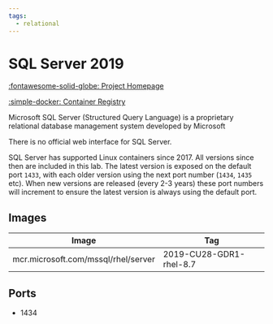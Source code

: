 ```yaml
---
tags:
  - relational
---
```

# SQL Server 2019

[:fontawesome-solid-globe: Project Homepage](https://www.microsoft.com/en-gb/sql-server)

[:simple-docker: Container Registry](https://mcr.microsoft.com/en-us/catalog?cat=Databases&alphaSort=asc&alphaSortKey=Name)

Microsoft SQL Server (Structured Query Language) is a proprietary relational database management system developed by Microsoft

There is no official web interface for SQL Server.

SQL Server has supported Linux containers since 2017. All versions since then are included in this lab. The latest version is exposed on the default port `1433`, with each older version using the next port number (`1434`, `1435` etc). When new versions are released (every 2-3 years) these port numbers will increment to ensure the latest version is always using the default port.

## Images
| Image | Tag |
| --- | --- |
| mcr.microsoft.com/mssql/rhel/server | 2019-CU28-GDR1-rhel-8.7 |

## Ports
- 1434


